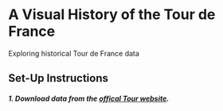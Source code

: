 # A Visual History of the Tour de France

Exploring historical Tour de France data

## Set-Up Instructions

##### 1. Download data from the [offical Tour website](www.letour.fr).